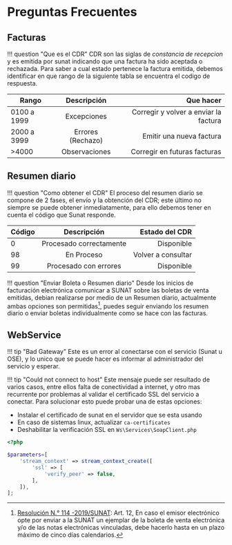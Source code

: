 # Preguntas Frecuentes

## Facturas

!!! question "Que es el CDR"
CDR son las siglas de _constancia de recepcion_ y es emitida por sunat indicando que una factura ha sido aceptada o rechazada. Para saber a cual estado pertenece la factura emitida, debemos identificar en que rango de la siguiente tabla se encuentra el codigo de respuesta.

| Rango       |      Descripción      |  Que hacer                            |
|-------------|:---------------------:|--------------------------------------:|
| 0100 a 1999 | Excepciones           | Corregir y volver a enviar la factura |
| 2000 a 3999 | Errores (Rechazo)     | Emitir una nueva factura              |
| >4000       | Observaciones         | Corregir en futuras facturas          |

## Resumen diario

!!! question "Como obtener el CDR"
El proceso del resumen diario se compone de 2 fases, el envío y la obtención del CDR; este último no siempre se puede obtener inmediatamente, para ello debemos tener en cuenta el código que Sunat responde.

| Código    |      Descripción         |  Estado del CDR               |
|-----------|:------------------------:|------------------------------:|
| 0         | Procesado correctamente  | Disponible                    |
| 98        | En Proceso               | Volver a consultar            |
| 99        | Procesado con errores    | Disponible                    |


!!! question "Enviar Boleta o Resumen diario"
Desde los inicios de facturación electrónica comunicar a SUNAT sobre las boletas de venta emitidas, debian realizarse por medio de un Resumen diario, actualmente ambas opciones son permitidas[^1], puedes seguir enviando los resumen diario o enviar boletas individualmente 
como se hace con las facturas.

## WebService

!!! tip "Bad Gateway"
Este es un error al conectarse con el servicio (Sunat u OSE), y lo unico que se puede hacer es informar al administrador del servicio y esperar.

!!! tip "Could not connect to host"
Este mensaje puede ser resultado de varios casos, entre ellos falta de conectividad a internet, y otro mas recurrente por problemas al validar el certificado SSL del servicio a conectar.
Para solucionar esto puede probar una de estas opciones:   
- Instalar el certificado de sunat en el servidor que se esta usando   
- En caso de sistemas linux, actualizar `ca-certificates`   
- Deshabilitar la verificación SSL en `Ws\Services\SoapClient.php`
```php
<?php

$parameters=[
    'stream_context' => stream_context_create([
        'ssl' => [
            'verify_peer' => false,
        ],
    ]),
];
```

[^1]:
    [Resolución N.° 114 -2019/SUNAT](http://www.sunat.gob.pe/legislacion/superin/2019/114-2019.pdf): Art. 12, En caso el emisor electrónico opte por enviar a la SUNAT un ejemplar de la boleta de venta electrónica y/o de las notas electrónicas vinculadas, debe hacerlo hasta en un plazo máximo de cinco días calendarios. 
